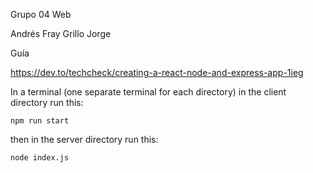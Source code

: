Grupo 04
Web

Andrés
Fray
Grillo
Jorge

Guía

https://dev.to/techcheck/creating-a-react-node-and-express-app-1ieg

In a terminal (one separate terminal for each directory)
in the client directory run this:

`npm run start`

then in the server directory run this:

`node index.js`